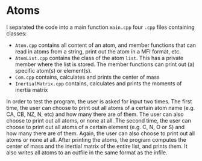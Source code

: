 # Atoms

I separated the code into a main function `main.cpp` four `.cpp` files containing classes:
*	`Atom.cpp` contains all content of an atom, and member functions that can read in atoms from a string, print out the atom in a MFI format, etc.
*	`AtomList.cpp` contains the class of the atom `list`. This has a private member where the list is stored.  The member functions can print out (a) specific atom(s) or element(s).
*	`Com.cpp` contains, calculates and prints the center of mass
*	`InertialMatrix.cpp` contains, calculates and prints the moments of inertia matrix

In order to test the program, the user is asked for input two times. The first time, the user can choose to print out all atoms of a certain atom name (e.g. CA, CB, NZ, N, etc) and how many there are of them. The user can also choose to print out all atoms, or none at all. 
The second time, the user can choose to print out all atoms of a certain element (e.g. C, N, O or S) and how many there are of them. Again, the user can also choose to print out all atoms or none at all.
After printing the atoms, the program computes the center of mass and the inertial matrix of the entire list, and prints them. It also writes all atoms to an outfile in the same format as the infile.

